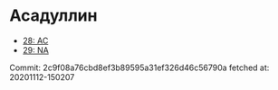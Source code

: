 # Асадуллин
- [28: AC](28.md)
- [29: NA](29.md)

Commit: 2c9f08a76cbd8ef3b89595a31ef326d46c56790a
 fetched at: 20201112-150207
